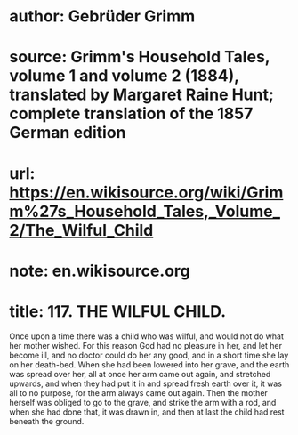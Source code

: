 # author: Gebrüder Grimm
# source: Grimm's Household Tales, volume 1 and volume 2 (1884), translated by Margaret Raine Hunt; complete translation of the 1857 German edition
# url: https://en.wikisource.org/wiki/Grimm%27s_Household_Tales,_Volume_2/The_Wilful_Child
# note: en.wikisource.org
# title: 117. THE WILFUL CHILD. 

Once upon a time there was a child who was wilful, and would not do what her mother wished. For this reason God had no pleasure in her, and let her become ill, and no doctor could do her any good, and in a short time she lay on her death-bed. When she had been lowered into her grave, and the earth was spread over her, all at once her arm came out again, and stretched upwards, and when they had put it in and spread fresh earth over it, it was all to no purpose, for the arm always came out again. Then the mother herself was obliged to go to the grave, and strike the arm with a rod, and when she had done that, it was drawn in, and then at last the child had rest beneath the ground. 

